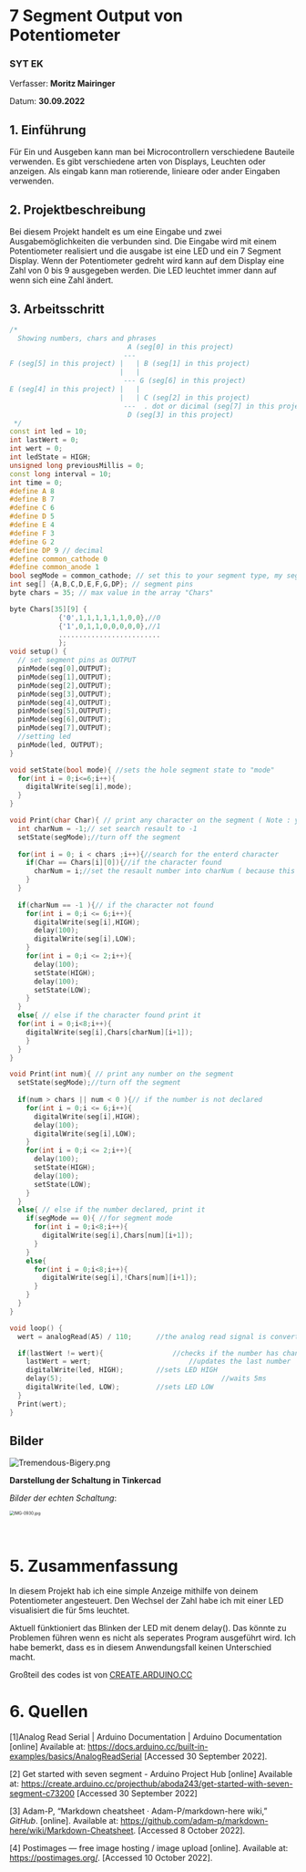 # 7 Segment Output von Potentiometer

### SYT EK

Verfasser: **Moritz Mairinger**

Datum: **30.09.2022**

## 1.  Einführung 

Für Ein und Ausgeben kann man bei Microcontrollern verschiedene Bauteile verwenden. Es gibt verschiedene arten von Displays, Leuchten oder anzeigen. Als eingab kann man rotierende, linieare oder ander Eingaben verwenden.

## 2. Projektbeschreibung

Bei diesem Projekt handelt es um eine Eingabe und zwei Ausgabemöglichkeiten die verbunden sind. Die Eingabe wird mit einem Potentiometer realisiert und die ausgabe ist eine LED und ein 7 Segment Display. Wenn der Potentiometer gedreht wird kann auf dem Display eine Zahl von 0 bis 9 ausgegeben werden. Die LED leuchtet immer dann auf wenn sich eine Zahl ändert. 

## 3. Arbeitsschritt

```c++
/*
  Showing numbers, chars and phrases
                             A (seg[0] in this project)
                            ---
F (seg[5] in this project) |   | B (seg[1] in this project)
                           |   | 
                            --- G (seg[6] in this project)
E (seg[4] in this project) |   | 
                           |   | C (seg[2] in this project)
                            ---  . dot or dicimal (seg[7] in this project)
                             D (seg[3] in this project)
 */
const int led = 10;
int lastWert = 0;
int wert = 0;
int ledState = HIGH;  
unsigned long previousMillis = 0;
const long interval = 10;
int time = 0;
#define A 8
#define B 7
#define C 6
#define D 5
#define E 4
#define F 3
#define G 2
#define DP 9 // decimal
#define common_cathode 0
#define common_anode 1
bool segMode = common_cathode; // set this to your segment type, my segment is common_cathode
int seg[] {A,B,C,D,E,F,G,DP}; // segment pins
byte chars = 35; // max value in the array "Chars"

byte Chars[35][9] { 
            {'0',1,1,1,1,1,1,0,0},//0
            {'1',0,1,1,0,0,0,0,0},//1
            .........................
            };
void setup() {
  // set segment pins as OUTPUT
  pinMode(seg[0],OUTPUT);
  pinMode(seg[1],OUTPUT);
  pinMode(seg[2],OUTPUT);
  pinMode(seg[3],OUTPUT);
  pinMode(seg[4],OUTPUT);
  pinMode(seg[5],OUTPUT);
  pinMode(seg[6],OUTPUT);
  pinMode(seg[7],OUTPUT);
  //setting led
  pinMode(led, OUTPUT);
}

void setState(bool mode){ //sets the hole segment state to "mode"
  for(int i = 0;i<=6;i++){
    digitalWrite(seg[i],mode);
  }
}

void Print(char Char){ // print any character on the segment ( Note : you can't use capital characters ) 
  int charNum = -1;// set search resault to -1
  setState(segMode);//turn off the segment
  
  for(int i = 0; i < chars ;i++){//search for the enterd character
    if(Char == Chars[i][0]){//if the character found
      charNum = i;//set the resault number into charNum ( because this function prints the character using it's number in the array )
    }
  }
 
  if(charNum == -1 ){// if the character not found
    for(int i = 0;i <= 6;i++){
      digitalWrite(seg[i],HIGH);
      delay(100);
      digitalWrite(seg[i],LOW);
    }
    for(int i = 0;i <= 2;i++){
      delay(100);
      setState(HIGH);
      delay(100);
      setState(LOW); 
    }
  }
  else{ // else if the character found print it
  for(int i = 0;i<8;i++){
    digitalWrite(seg[i],Chars[charNum][i+1]);
    }
  }
}

void Print(int num){ // print any number on the segment
  setState(segMode);//turn off the segment
  
  if(num > chars || num < 0 ){// if the number is not declared
    for(int i = 0;i <= 6;i++){
      digitalWrite(seg[i],HIGH);
      delay(100);
      digitalWrite(seg[i],LOW);
    }
    for(int i = 0;i <= 2;i++){
      delay(100);
      setState(HIGH);
      delay(100);
      setState(LOW); 
    }
  }
  else{ // else if the number declared, print it
    if(segMode == 0){ //for segment mode
      for(int i = 0;i<8;i++){
        digitalWrite(seg[i],Chars[num][i+1]);
      }
    }
    else{
      for(int i = 0;i<8;i++){
        digitalWrite(seg[i],!Chars[num][i+1]);
      }
    }
  }
}

void loop() {
  wert = analogRead(A5) / 110;		//the analog read signal is converted int a number between 0-9

  if(lastWert != wert){					//checks if the number has changed 	
    lastWert = wert;						//updates the last number
    digitalWrite(led, HIGH);		//sets LED HIGH
    delay(5);										//waits 5ms
    digitalWrite(led, LOW);			//sets LED LOW
  }
  Print(wert);
}
```

## Bilder
<img src="https://i.postimg.cc/J4Hcx0MT/Tremendous-Bigery.png" alt="Tremendous-Bigery.png"  />


__Darstellung der Schaltung in Tinkercad__

*Bilder der echten Schaltung*: 

<img src="https://i.postimg.cc/Qdk6bwXP/IMG-0930.jpg" alt="IMG-0930.jpg" style="zoom:50%;" />

​											

# 5. Zusammenfassung

In diesem Projekt hab ich eine simple Anzeige mithilfe von deinem Potentiometer angesteuert. Den Wechsel der Zahl habe ich mit einer LED visualisiert die für 5ms leuchtet.

Aktuell fünktioniert das Blinken der LED mit denem delay(). Das könnte zu Problemen führen wenn es nicht als seperates Program ausgeführt wird. Ich habe bemerkt, dass es in diesem Anwendungsfall keinen Unterschied macht. 

Großteil des codes ist von [CREATE.ARDUINO.CC](ttps://create.arduino.cc/projecthub/aboda243/get-started-with-seven-segment-c73200)


# 6. Quellen 

[1]Analog Read Serial | Arduino Documentation | Arduino Documentation [online] Available at: <https://docs.arduino.cc/built-in-examples/basics/AnalogReadSerial> [Accessed 30 September 2022].

[2] Get started with seven segment - Arduino Project Hub [online] Available at: <https://create.arduino.cc/projecthub/aboda243/get-started-with-seven-segment-c73200> [Accessed 30 September 2022]

[3] Adam-P, “Markdown cheatsheet · Adam-P/markdown-here wiki,” *GitHub*. [online]. Available at: https://github.com/adam-p/markdown-here/wiki/Markdown-Cheatsheet. [Accessed 8 October 2022].

[4] Postimages — free image hosting / image upload [online]. Available at: https://postimages.org/. [Accessed 10 October 2022].
